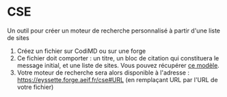 # CSE

Un outil pour créer un moteur de recherche personnalisé à partir d'une liste de sites

1. Créez un fichier sur CodiMD ou sur une forge
2. Ce fichier doit comporter : un titre, un bloc de citation qui constituera le message initial, et une liste de sites. Vous pouvez récupérer [ce modèle](https://codimd.apps.education.fr/b8KAltV2QQWR2rKhF_eYcg?both).
3. Votre moteur de recherche sera alors disponible à l'adresse : https://eyssette.forge.aeif.fr/cse#URL (en remplaçant URL par l'URL de votre fichier)
